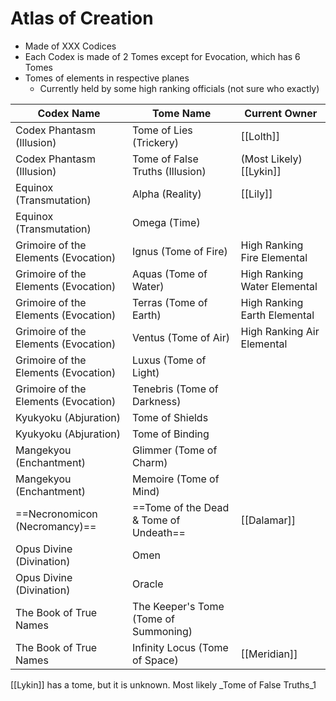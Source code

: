 # Atlas of Creation
- Made of XXX Codices
- Each Codex is made of 2 Tomes except for Evocation, which has 6 Tomes
- Tomes of elements in respective planes
	- Currently held by some high ranking officials (not sure who exactly)

| Codex Name                           | Tome Name                             | Current Owner                |
| ------------------------------------ | ------------------------------------- | ---------------------------- |
| Codex Phantasm (Illusion)            | Tome of Lies (Trickery)               | [[Lolth]]                    |
| Codex Phantasm (Illusion)            | Tome of False Truths (Illusion)       | (Most Likely) [[Lykin]]      |
| Equinox (Transmutation)              | Alpha (Reality)                       | [[Lily]]                     |
| Equinox (Transmutation)              | Omega (Time)                          |                              |
| Grimoire of the Elements (Evocation) | Ignus (Tome of Fire)                  | High Ranking Fire Elemental  |
| Grimoire of the Elements (Evocation) | Aquas (Tome of Water)                 | High Ranking Water Elemental |
| Grimoire of the Elements (Evocation) | Terras (Tome of Earth)                | High Ranking Earth Elemental |
| Grimoire of the Elements (Evocation) | Ventus (Tome of Air)                  | High Ranking Air Elemental   | 
| Grimoire of the Elements (Evocation) | Luxus (Tome of Light)                 |                              |
| Grimoire of the Elements (Evocation) | Tenebris (Tome of Darkness)           |                              |
| Kyukyoku (Abjuration)                | Tome of Shields                       |                              |
| Kyukyoku (Abjuration)                | Tome of Binding                       |                              |
| Mangekyou (Enchantment)              | Glimmer (Tome of Charm)               |                              |
| Mangekyou (Enchantment)              | Memoire (Tome of Mind)                |                              |
| ==Necronomicon (Necromancy)==            | ==Tome of the Dead & Tome of Undeath==    | [[Dalamar]]                  |
| Opus Divine (Divination)             | Omen                                  |                              |
| Opus Divine (Divination)             | Oracle                                |                              |
| The Book of True Names               | The Keeper's Tome (Tome of Summoning) |                              |
| The Book of True Names               | Infinity Locus (Tome of Space)        | [[Meridian]]                 |

 [[Lykin]] has a tome, but it is unknown. Most likely _Tome of False Truths_1